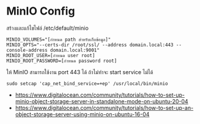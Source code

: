 # MinIO Config

สร้างและแก้ไขไฟล์ /etc/default/minio
```
MINIO_VOLUMES="[กำหนด path สำหรับเก็บข้อมูล]"
MINIO_OPTS="--certs-dir /root/ssl/ --address domain.local:443 --console-address domain.local:9001"
MINIO_ROOT_USER=[กำหนด user root]
MINIO_ROOT_PASSWORD=[กำหนด password root]
```

ให้ MinIO สามารถใช้งาน port 443 ได้ ถ้าไม่ทำจะ start service ไม่ได้
```
sudo setcap 'cap_net_bind_service=+ep' /usr/local/bin/minio
```

- https://www.digitalocean.com/community/tutorials/how-to-set-up-minio-object-storage-server-in-standalone-mode-on-ubuntu-20-04
- https://www.digitalocean.com/community/tutorials/how-to-set-up-an-object-storage-server-using-minio-on-ubuntu-16-04

